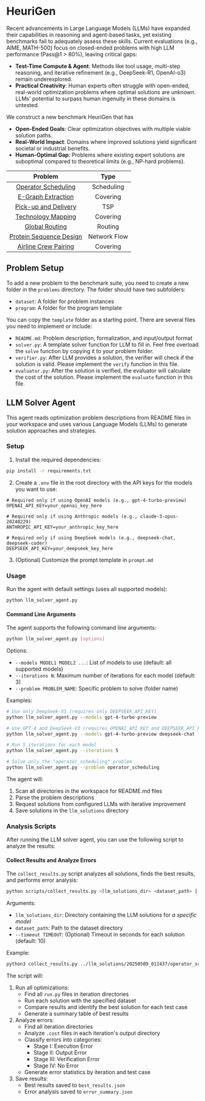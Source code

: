 # HeuriGen

Recent advancements in Large Language Models (LLMs) have expanded their capabilities in reasoning and agent-based tasks, yet existing benchmarks fail to adequately assess these skills. Current evaluations (e.g., AIME, MATH-500) focus on closed-ended problems with high LLM performance (Pass@1 > 80%), leaving critical gaps:
* **Test-Time Compute & Agent**: Methods like tool usage, multi-step reasoning, and iterative refinement (e.g., DeepSeek-R1, OpenAI-o3) remain underexplored.
* **Practical Creativity**: Human experts often struggle with open-ended, real-world optimization problems where optimal solutions are unknown. LLMs' potential to surpass human ingenuity in these domains is untested.

We construct a new benchmark HeuriGen that has
* **Open-Ended Goals**: Clear optimization objectives with multiple viable solution paths.
* **Real-World Impact**: Domains where improved solutions yield significant societal or industrial benefits.
* **Human-Optimal Gap**: Problems where existing expert solutions are suboptimal compared to theoretical limits (e.g., NP-hard problems).

| Problem | Type |
| :--: | :--: |
| [Operator Scheduling](operator_scheduling) | Scheduling |
| [E-Graph Extraction](e-graph-extraction) | Covering |
| [Pick-up and Delivery](pdptw) | TSP |
| [Technology Mapping](technology_mapping) | Covering |
| [Global Routing](global_routing) | Routing |
| [Protein Sequence Design](protein_sequence_design) | Network Flow |
| [Airline Crew Pairing](crew_pairing) | Covering |


## Problem Setup
To add a new problem to the benchmark suite, you need to create a new folder in the `problems` directory.
The folder should have two subfolders:
* `dataset`: A folder for problem instances
* `program`: A folder for the program template

You can copy the `template` folder as a starting point. There are several files you need to implement or include:
* `README.md`: Problem description, formalization, and input/output format
* `solver.py`: A template solver function for LLM to fill in. Feel free overload the `solve` function by copying it to your problem folder.
* `verifier.py`: After LLM provides a solution, the verifier will check if the solution is valid. Please implement the `verify` function in this file.
* `evaluator.py`: After the solution is verified, the evaluator will calculate the cost of the solution. Please implement the `evaluate` function in this file.

## LLM Solver Agent

This agent reads optimization problem descriptions from README files in your workspace and uses various Language Models (LLMs) to generate solution approaches and strategies.

### Setup

1. Install the required dependencies:
```bash
pip install -r requirements.txt
```

2. Create a `.env` file in the root directory with the API keys for the models you want to use:
```
# Required only if using OpenAI models (e.g., gpt-4-turbo-preview)
OPENAI_API_KEY=your_openai_key_here

# Required only if using Anthropic models (e.g., claude-3-opus-20240229)
ANTHROPIC_API_KEY=your_anthropic_key_here

# Required only if using DeepSeek models (e.g., deepseek-chat, deepseek-coder)
DEEPSEEK_API_KEY=your_deepseek_key_here
```

3. (Optional) Customize the prompt template in `prompt.md`

### Usage

Run the agent with default settings (uses all supported models):
```bash
python llm_solver_agent.py
```

#### Command Line Arguments

The agent supports the following command line arguments:

```bash
python llm_solver_agent.py [options]
```

Options:
- `--models MODEL1 MODEL2 ...`: List of models to use (default: all supported models)
- `--iterations N`: Maximum number of iterations for each model (default: 3)
- `--problem PROBLEM_NAME`: Specific problem to solve (folder name)

Examples:
```bash
# Use only DeepSeek-V3 (requires only DEEPSEEK_API_KEY)
python llm_solver_agent.py --models gpt-4-turbo-preview

# Use GPT-4 and DeepSeek-V3 (requires OPENAI_API_KEY and DEEPSEEK_API_KEY)
python llm_solver_agent.py --models gpt-4-turbo-preview deepseek-chat

# Run 5 iterations for each model
python llm_solver_agent.py --iterations 5

# Solve only the "operator_scheduling" problem
python llm_solver_agent.py --problem operator_scheduling
```

The agent will:
1. Scan all directories in the workspace for README.md files
2. Parse the problem descriptions
3. Request solutions from configured LLMs with iterative improvement
4. Save solutions in the `llm_solutions` directory


### Analysis Scripts

After running the LLM solver agent, you can use the following script to analyze the results:

#### Collect Results and Analyze Errors

The `collect_results.py` script analyzes all solutions, finds the best results, and performs error analysis:

```bash
python scripts/collect_results.py <llm_solutions_dir> <dataset_path> [--timeout TIMEOUT]
```

Arguments:
- `llm_solutions_dir`: Directory containing the LLM solutions for *a specific model*
- `dataset_path`: Path to the dataset directory
- `--timeout TIMEOUT`: (Optional) Timeout in seconds for each solution (default: 10)

Example:
```bash
python3 collect_results.py ../llm_solutions/20250509_011437/operator_scheduling/gemini-2.5-flash-preview-04-17/ ../operator_scheduling/dataset --timeout 3
```

The script will:
1. Run all optimizations:
   - Find all `run.py` files in iteration directories
   - Run each solution with the specified dataset
   - Compare results and identify the best solution for each test case
   - Generate a summary table of best results
2. Analyze errors:
   - Find all iteration directories
   - Analyze `.cost` files in each iteration's output directory
   - Classify errors into categories:
     - Stage I: Execution Error
     - Stage II: Output Error
     - Stage III: Verification Error
     - Stage IV: No Error
   - Generate error statistics by iteration and test case
3. Save results:
   - Best results saved to `best_results.json`
   - Error analysis saved to `error_summary.json`
